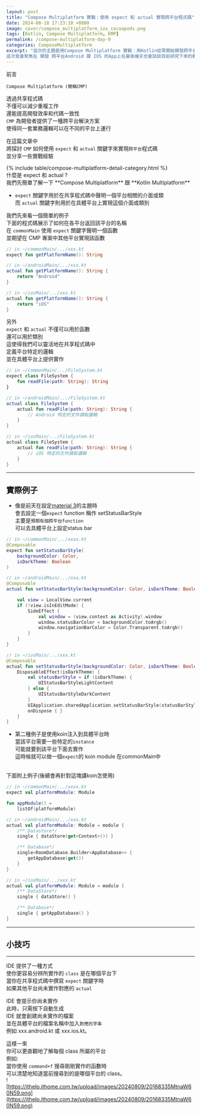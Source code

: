 ```yaml
---
layout: post
title: "Compose Multiplatform 實戰：使用 expect 和 actual 實現跨平台程式碼"
date: 2024-08-18 17:23:10 +0800
image: cover/compose_multiplatform_ios_cocoapods.png
tags: [Kotlin, Compose Multiplatform, KMP]
permalink: /compose-multiplatform-day-9
categories: ComposeMultiplatform
excerpt: "這次的主題是用Compose Multiplatform 實戰：用Kotlin從零開始開發跨平台App
這次我會聚焦在 開發 跨平台Android 跟 IOS 的App上在最後幾天也會談談目前研究下來的概況以及心得"
---
```


<div class="c-border-main-title-2">前言</div>

`Compose Multiplatform (簡稱CMP)`

透過共享程式碼<br>
不僅可以減少重複工作<br>
還能提高開發效率和代碼一致性<br>
`CMP` 為開發者提供了一種跨平台解決方案<br>
使得同一套業務邏輯可以在不同的平台上運行<br>

在這篇文章中<br>
將探討 `CMP` 如何使用 `expect` 和 `actual` 關鍵字來實現`跨平台`程式碼<br>
並分享一些實戰經驗<br>

<div id="category">
    {% include table/compose-multiplatform-detail-category.html %}
</div>

<div class="c-border-main-title-2">什麼是 expect 和 actual ?</div>
我們先簡單了解一下 **Compose Multiplatform** 跟 **Kotlin Multiplatform** 

* `expect` 關鍵字用於在共享程式碼中聲明一個平台相關的介面或類<br>
  而 `actual` 關鍵字則用於在具體平台上實現這個介面或類別<br>

我們先來看一個簡單的例子<br>
下面的程式碼展示了如何在各平台返回該平台的名稱<br>
在 `commonMain` 使用 `expect` 關鍵字聲明一個函數<br>
並期望在 CMP 專案中其他平台實現該函數<br>

```kotlin
// in ~/commonMain/.../xxx.kt
expect fun getPlatformName(): String

// in ~/androidMain/.../xxx.kt
actual fun getPlatformName(): String {
    return "Android"
}

// in ~/iosMain/.../xxx.kt
actual fun getPlatformName(): String {
    return "iOS"
}
```

另外<br>
`expect` 和 `actual` 不僅可以用於函數<br>
還可以用於類別<br>
這使得我們可以靈活地在共享程式碼中<br>
定義平台特定的邏輯<br>
並在具體平台上提供實作<br>

```kotlin 
// in ~/commonMain/.../FileSystem.kt
expect class FileSystem {
    fun readFile(path: String): String
}

// in ~/androidMain/.../FileSystem.kt
actual class FileSystem {
    actual fun readFile(path: String): String {
        // Android 特定的文件讀取邏輯
    }
}

// in ~/iosMain/.../FileSystem.kt
actual class FileSystem {
    actual fun readFile(path: String): String {
        // iOS 特定的文件讀取邏輯
    }
}
```

-----

## 實際例子

* 像是前天在設定[material 3](https://ithelp.ithome.com.tw/articles/10343654)的主題時<br>
  會去設定一個`expect` function 稱作 setStatusBarStyle<br>
  主要是`預期有個跨平台function`<br>
  可以去具體平台上設定status bar<br>

```kotlin
// in ~/commonMain/.../xxxx.kt
@Composable
expect fun setStatusBarStyle(
    backgroundColor: Color,
    isDarkTheme: Boolean
)

// in ~/androidMain/.../xxx.kt
@Composable
actual fun setStatusBarStyle(backgroundColor: Color, isDarkTheme: Boolean) {

    val view = LocalView.current
    if (!view.isInEditMode) {
        SideEffect {
            val window = (view.context as Activity).window
            window.statusBarColor = backgroundColor.toArgb()
            window.navigationBarColor = Color.Transparent.toArgb()
        }
    }
}

// in ~/iosMain/.../xxx.kt
@Composable
actual fun setStatusBarStyle(backgroundColor: Color, isDarkTheme: Boolean) {
    DisposableEffect(isDarkTheme) {
        val statusBarStyle = if (isDarkTheme) {
            UIStatusBarStyleLightContent
        } else {
            UIStatusBarStyleDarkContent
        }
        UIApplication.sharedApplication.setStatusBarStyle(statusBarStyle, animated = true)
        onDispose { }
    }
}
```

* 第二種例子是使用koin注入到具體平台時<br>
  當該平台需要一些特定的`instance`<br>
  可能就要到該平台下面去實作<br>
  這時候就可以做一個`expect`的 koin module 在commonMain中<br><br>

下面附上例子(後續會再針對這塊講koin怎使用)<br>

```kotlin
// in ~/commonMain/.../xxxx.kt
expect val platformModule: Module

fun appModule() =
    listOf(platformModule)

// in ~/androidMain/.../xxx.kt
actual val platformModule: Module = module {
    /** Datastore*/
    single { dataStore(get<Context>()) }

    /** Database*/
    single<RoomDatabase.Builder<AppDatabase>> {
        getAppDatabase(get())
    }
}

// in ~/iosMain/.../xxx.kt
actual val platformModule: Module = module {
    /** DataStore*/
    single { dataStore() }

    /** Database*/
    single { getAppDatabase() }
}
```

-----
## 小技巧
-----
IDE 提供了一種方式<br>
使你更容易分辨所實作的 `class` 是在哪個平台下<br>
當你在共享程式碼中撰寫 `expect` 關鍵字時<br>
如果其他平台尚未實作對應的 `actual`<br>

IDE 會提示你尚未實作<br>
此時，只需按下自動生成<br>
IDE 就會創建尚未實作的檔案<br>
並在具體平台的檔案名稱中加入`對應的字串`<br>
例如 xxx.android.kt 或 xxx.ios.kt。<br>

這樣一來<br>
你可以更直觀地了解每個 class 所屬的平台<br>
例如:<br>
當你使用 `command+f` 搜尋剛剛實作的函數時<br>
可以清楚地知道當前搜尋到的是哪個平台的 class。<br>
![https://ithelp.ithome.com.tw/upload/images/20240809/20168335MtnaW60N59.png](https://ithelp.ithome.com.tw/upload/images/20240809/20168335MtnaW60N59.png)
